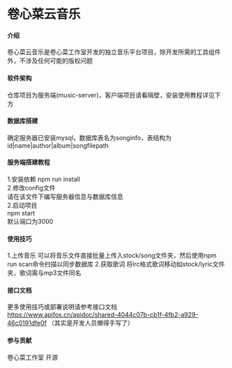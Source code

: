# 卷心菜云音乐  

#### 介绍  
卷心菜云音乐是卷心菜工作室开发的独立音乐平台项目，除开发所需的工具组件外，不涉及任何可能的版权问题  
  
#### 软件架构  
仓库项目为服务端(music-server)，客户端项目请看隔壁，安装使用教程详见下方  


#### 数据库搭建
确定服务器已安装mysql，数据库表名为songinfo，表结构为id|name|author|album|songfilepath

#### 服务端搭建教程
1.安装依赖 
npm run install  
2.修改config文件  
请在该文件下编写服务器信息与数据库信息  
2.启动项目  
npm start  
默认端口为3000

#### 使用技巧
1.上传音乐
可以将音乐文件直接批量上传入stock/song文件夹，然后使用npm run scan命令扫描以同步数据库
2.获取歌词
将lrc格式歌词移动如stock/lyric文件夹，歌词需与mp3文件同名

#### 接口文档
更多使用技巧或部署说明请参考接口文档
https://www.apifox.cn/apidoc/shared-4044c07b-cb1f-4fb2-a929-46c0191dfe0f
（其实是开发人员懒得手写了）
  
#### 参与贡献
卷心菜工作室 开源